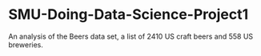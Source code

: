 # SMU-Doing-Data-Science-Project1
An analysis of the Beers data set, a list of 2410 US craft beers and 558 US breweries. 
